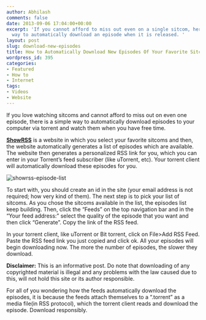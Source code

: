 ```yaml
---
author: Abhilash
comments: false
date: 2013-09-06 17:04:00+00:00
excerpt: 'If you cannot afford to miss out even on a single sitcom, here is a simple
  way to automatically download an episode when it is released. '
layout: post
slug: download-new-episodes
title: How to Automatically Download New Episodes Of Your Favorite Sitcoms
wordpress_id: 395
categories:
- Featured
- How to
- Internet
tags:
- Videos
- Website
---
```


If you love watching sitcoms and cannot afford to miss out on even one episode, there is a simple way to automatically download episodes to your computer via torrent and watch them when you have free time.

[**ShowRSS**](http://showrss.karmorra.info) is a website in which you select your favorite sitcoms and then, the website automatically generates a list of episodes which are available. The website then generates a personalized RSS link for you, which you can enter in your Torrent’s feed subscriber (like uTorrent, etc). Your torrent client will automatically download these episodes for you.

![showrss-episode-list](https://techcovered.github.io/images/showrss-episode-list.png)

To start with, you should create an id in the site (your email address is not required; how very kind of them). The next step is to pick your list of sitcoms. As you chose the sitcoms available in the list, the episodes list keep building. Then, click the “Feeds” on the top navigation bar and in the “Your feed address:” select the quality of the episode that you want and then click “Generate”. Copy the link of the RSS feed.

In your torrent client, like uTorrent or Bit torrent, click on File>Add RSS Feed. Paste the RSS feed link you just copied and click ok. All your episodes will begin downloading now. The more the number of episodes, the slower they download.

**Disclaimer:** This is an informative post. Do note that downloading of any copyrighted material is illegal and any problems with the law caused due to this, will not hold this site or its author responsible.

For all of you wondering how the feeds automatically download the episodes, it is because the feeds attach themselves to a “.torrent” as a media file(in RSS protocol), which the torrent client reads and download the episode. Download responsibly.
